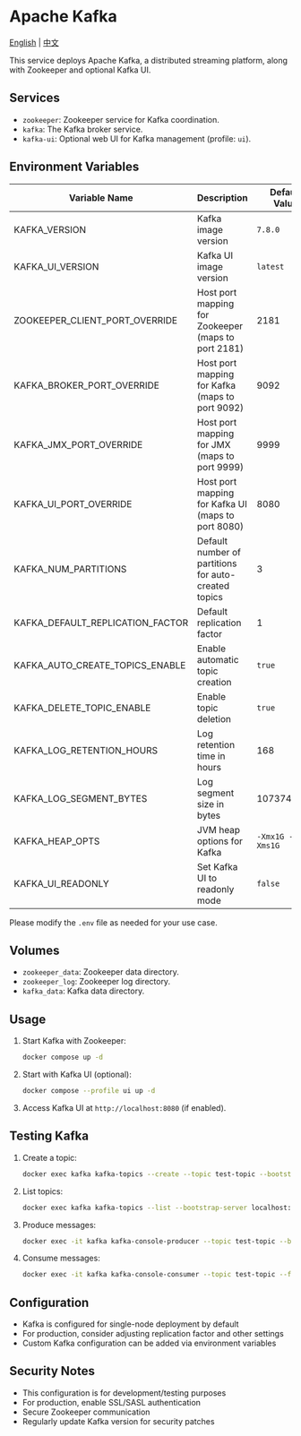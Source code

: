 # Apache Kafka

[English](./README.md) | [中文](./README.zh.md)

This service deploys Apache Kafka, a distributed streaming platform, along with Zookeeper and optional Kafka UI.

## Services

- `zookeeper`: Zookeeper service for Kafka coordination.
- `kafka`: The Kafka broker service.
- `kafka-ui`: Optional web UI for Kafka management (profile: `ui`).

## Environment Variables

| Variable Name                    | Description                                          | Default Value   |
| -------------------------------- | ---------------------------------------------------- | --------------- |
| KAFKA_VERSION                    | Kafka image version                                  | `7.8.0`         |
| KAFKA_UI_VERSION                 | Kafka UI image version                               | `latest`        |
| ZOOKEEPER_CLIENT_PORT_OVERRIDE   | Host port mapping for Zookeeper (maps to port 2181)  | 2181            |
| KAFKA_BROKER_PORT_OVERRIDE       | Host port mapping for Kafka (maps to port 9092)      | 9092            |
| KAFKA_JMX_PORT_OVERRIDE          | Host port mapping for JMX (maps to port 9999)        | 9999            |
| KAFKA_UI_PORT_OVERRIDE           | Host port mapping for Kafka UI (maps to port 8080)   | 8080            |
| KAFKA_NUM_PARTITIONS             | Default number of partitions for auto-created topics | 3               |
| KAFKA_DEFAULT_REPLICATION_FACTOR | Default replication factor                           | 1               |
| KAFKA_AUTO_CREATE_TOPICS_ENABLE  | Enable automatic topic creation                      | `true`          |
| KAFKA_DELETE_TOPIC_ENABLE        | Enable topic deletion                                | `true`          |
| KAFKA_LOG_RETENTION_HOURS        | Log retention time in hours                          | 168             |
| KAFKA_LOG_SEGMENT_BYTES          | Log segment size in bytes                            | 1073741824      |
| KAFKA_HEAP_OPTS                  | JVM heap options for Kafka                           | `-Xmx1G -Xms1G` |
| KAFKA_UI_READONLY                | Set Kafka UI to readonly mode                        | `false`         |

Please modify the `.env` file as needed for your use case.

## Volumes

- `zookeeper_data`: Zookeeper data directory.
- `zookeeper_log`: Zookeeper log directory.
- `kafka_data`: Kafka data directory.

## Usage

1. Start Kafka with Zookeeper:

   ```bash
   docker compose up -d
   ```

2. Start with Kafka UI (optional):

   ```bash
   docker compose --profile ui up -d
   ```

3. Access Kafka UI at `http://localhost:8080` (if enabled).

## Testing Kafka

1. Create a topic:

   ```bash
   docker exec kafka kafka-topics --create --topic test-topic --bootstrap-server localhost:9092 --partitions 3 --replication-factor 1
   ```

2. List topics:

   ```bash
   docker exec kafka kafka-topics --list --bootstrap-server localhost:9092
   ```

3. Produce messages:

   ```bash
   docker exec -it kafka kafka-console-producer --topic test-topic --bootstrap-server localhost:9092
   ```

4. Consume messages:

   ```bash
   docker exec -it kafka kafka-console-consumer --topic test-topic --from-beginning --bootstrap-server localhost:9092
   ```

## Configuration

- Kafka is configured for single-node deployment by default
- For production, consider adjusting replication factor and other settings
- Custom Kafka configuration can be added via environment variables

## Security Notes

- This configuration is for development/testing purposes
- For production, enable SSL/SASL authentication
- Secure Zookeeper communication
- Regularly update Kafka version for security patches
